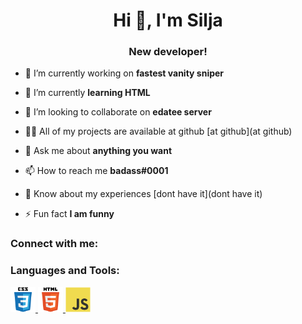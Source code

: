 <h1 align="center">Hi 👋, I'm Silja</h1>
<h3 align="center">New developer!</h3>

- 🔭 I’m currently working on **fastest vanity sniper**

- 🌱 I’m currently **learning HTML**

- 👯 I’m looking to collaborate on **edatee server**

- 👨‍💻 All of my projects are available at github [at github](at github)

- 💬 Ask me about **anything you want**

- 📫 How to reach me **badass#0001**

- 📄 Know about my experiences [dont have it](dont have it)

- ⚡ Fun fact **I am funny**

<h3 align="left">Connect with me:</h3>
<p align="left">
</p>

<h3 align="left">Languages and Tools:</h3>
<p align="left"> <a href="https://www.w3schools.com/css/" target="_blank" rel="noreferrer"> <img src="https://raw.githubusercontent.com/devicons/devicon/master/icons/css3/css3-original-wordmark.svg" alt="css3" width="40" height="40"/> </a> <a href="https://www.w3.org/html/" target="_blank" rel="noreferrer"> <img src="https://raw.githubusercontent.com/devicons/devicon/master/icons/html5/html5-original-wordmark.svg" alt="html5" width="40" height="40"/> </a> <a href="https://developer.mozilla.org/en-US/docs/Web/JavaScript" target="_blank" rel="noreferrer"> <img src="https://raw.githubusercontent.com/devicons/devicon/master/icons/javascript/javascript-original.svg" alt="javascript" width="40" height="40"/> </a> </p>
